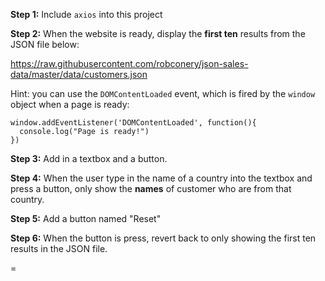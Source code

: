 **Step 1:** Include `axios` into this project

**Step 2:** When the website is ready, display the **first ten** results from the JSON file below:

 https://raw.githubusercontent.com/robconery/json-sales-data/master/data/customers.json

Hint: you can use the `DOMContentLoaded` event, which is fired by the `window` object when a page is ready:
 ```
window.addEventListener('DOMContentLoaded', function(){
   console.log("Page is ready!")
})
 ```

**Step 3:** Add in a textbox and a button.

**Step 4:** When the user type in the name of a country into the textbox and press a button, only show the **names** of customer who are from that country.

**Step 5:** Add a button named "Reset"

**Step 6:** When the button is press, revert back to only showing the first ten results in the JSON file.

=
